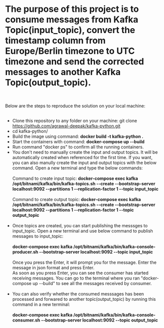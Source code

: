 # The purpose of this project is to consume messages from Kafka Topic(input_topic), convert the timestamp column from Europe/Berlin timezone to UTC timezone and send the corrected messages to another Kafka Topic(output_topic).
<br/>

Below are the steps to reproduce the solution on your local machine:
<br/><br/>

- Clone this repository to any folder on your machine: git clone https://github.com/agrawal-deepak/kafka-python.git
- cd kafka-python/
- Build the image using command: **docker build -t kafka-python .**
- Start the containers with command: **docker-compose up --build**
- Run command "docker ps" to confirm all the running containers.
- You don't need to manually create the input and output topics. It will be automatically created when referenced for the first time. If you want, you can also manully     create the input and output topics with the below command. Open a new terminal and type the below commands:<br/><br/>
  Command to create input topic: **docker-compose exec kafka /opt/bitnami/kafka/bin/kafka-topics.sh --create --bootstrap-server localhost:9092 --partitions 1 --replication-factor 1 --topic input_topic** <br/><br/>
   Command to create output topic: **docker-compose exec kafka /opt/bitnami/kafka/bin/kafka-topics.sh --create --bootstrap-server localhost:9092 --partitions 1 --replication-factor 1 --topic output_topic**<br/><br/>
- Once topics are created, you can start publishing the messsges to input_topic. Open a new terminal and use below command to publish messages to input_topic:<br/><br/>
  **docker-compose exec kafka /opt/bitnami/kafka/bin/kafka-console-producer.sh --bootstrap-server localhost:9092 --topic input_topic**<br/><br/>
  Once you press the Enter, it will prompt you for the message. Enter the message in json format and press Enter.<br/> 
  As soon as you press Enter, you can see the consumer has started receiving messages. You can go to the terminal where you ran "docker-compose up --build" to see all     the messages received by consumer.<br/><br/>
- You can also verify whether the consumed messsages has been processed and forwared to another topic(output_topic) by running this command in a new terminal:<br/><br/>
  **docker-compose exec kafka /opt/bitnami/kafka/bin/kafka-console-consumer.sh --bootstrap-server localhost:9092 --topic output_topic**
   
   
